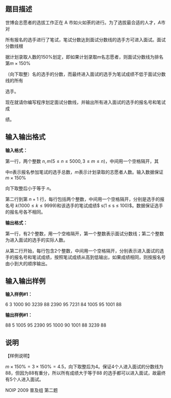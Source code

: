 题目描述
----

世博会志愿者的选拔工作正在 A 市如火如荼的进行。为了选拔最合适的人才，$A$市对

所有报名的选手进行了笔试，笔试分数达到面试分数线的选手方可进入面试。面试分数线根

据计划录取人数的$150\%$划定，即如果计划录取$m$名志愿者，则面试分数线为排名第$m \times 150\%$

（向下取整）名的选手的分数，而最终进入面试的选手为笔试成绩不低于面试分数线的所有

选手。

现在就请你编写程序划定面试分数线，并输出所有进入面试的选手的报名号和笔试成

绩。

输入输出格式
------

**输入格式：**  

第一行，两个整数 $n,m(5 ≤ n ≤ 5000,3 ≤ m ≤ n)$，中间用一个空格隔开，其

中$n$表示报名参加笔试的选手总数，$m$表示计划录取的志愿者人数。输入数据保证 $m \times 150\%$

向下取整后小于等于 $n$。

第二行到第 $n+1$ 行，每行包括两个整数，中间用一个空格隔开，分别是选手的报名号 $k(1000 ≤ k ≤ 9999)$和该选手的笔试成绩$ s(1 ≤ s ≤ 100)$。数据保证选手的报名号各不相同。

**输出格式：**  

第一行，有$2$个整数，用一个空格隔开，第一个整数表示面试分数线；第二个整数为进入面试的选手的实际人数。

从第二行开始，每行包含$2$个整数，中间用一个空格隔开，分别表示进入面试的选手的报名号和笔试成绩，按照笔试成绩从高到低输出，如果成绩相同，则按报名号由小到大的顺序输出。

输入输出样例
------

**输入样例#1：** 

6 3 
1000 90 
3239 88 
2390 95 
7231 84 
1005 95 
1001 88

**输出样例#1：** 

88 5 
1005 95 
2390 95 
1000 90 
1001 88 
3239 88 

说明
--

【样例说明】

$m \times 150\% = 3 \times150\% = 4.5$，向下取整后为$4$。保证$4$个人进入面试的分数线为$88$，但因为$88$有重分，所以所有成绩大于等于$88$ 的选手都可以进入面试，故最终有$5$个人进入面试。

NOIP 2009 普及组 第二题